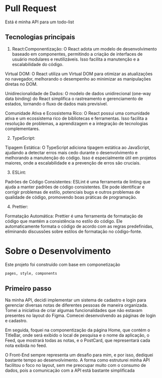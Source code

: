 # Pull Request

Está é minha API para um todo-list

## Tecnologias principais

1. React:Componentização: O React adota um modelo de desenvolvimento baseado em componentes, permitindo a criação de interfaces de usuário modulares e reutilizáveis. Isso facilita a manutenção e a escalabilidade do código.

Virtual DOM: O React utiliza um Virtual DOM para otimizar as atualizações no navegador, melhorando o desempenho ao minimizar as manipulações diretas no DOM.

Unidirecionalidade de Dados: O modelo de dados unidirecional (one-way data binding) do React simplifica o rastreamento e gerenciamento de estados, tornando o fluxo de dados mais previsível.

Comunidade Ativa e Ecossistema Rico: O React possui uma comunidade ativa e um ecossistema rico de bibliotecas e ferramentas. Isso facilita a resolução de problemas, a aprendizagem e a integração de tecnologias complementares.

2. TypeScript:

Tipagem Estática: O TypeScript adiciona tipagem estática ao JavaScript, ajudando a detectar erros mais cedo durante o desenvolvimento e melhorando a manutenção do código. Isso é especialmente útil em projetos maiores, onde a escalabilidade e a prevenção de erros são cruciais.

3. ESLint:

Padrões de Código Consistentes: ESLint é uma ferramenta de linting que ajuda a manter padrões de código consistentes. Ele pode identificar e corrigir problemas de estilo, potenciais bugs e outros problemas de qualidade de código, promovendo boas práticas de programação.

4. Prettier:

Formatação Automática: Prettier é uma ferramenta de formatação de código que mantém a consistência no estilo do código. Ele automaticamente formata o código de acordo com as regras predefinidas, eliminando discussões sobre estilos de formatação no código-fonte.

# Sobre o Desenvolvimento

Este projeto foi construído com base em componetização

```bash
pages, style, components
```

## Primeiro passo

Na minha API, decidi implementar um sistema de cadastro e login para gerenciar diversas notas de diferentes pessoas de maneira organizada. Tomei a iniciativa de criar algumas funcionalidades que não estavam presentes no layout do Figma. Comecei desenvolvendo as páginas de login e cadastro.

Em seguida, foquei na componentização da página Home, que contém o TitleBar, onde será exibido o local de pesquisa e o nome da aplicação, o Feed, que mostrará todas as notas, e o PostCard, que representará cada nota exibida no feed.

O Front-End sempre representa um desafio para mim, e por isso, dediquei bastante tempo ao desenvolvimento. A forma como estruturei minha API facilitou o foco no layout, sem me preocupar muito com o consumo de dados, pois a comunicação com a API está bastante simplificada